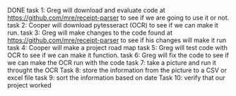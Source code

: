 DONE task 1: Greg will download and evaluate code at https://github.com/mre/receipt-parser to see if we are going to use it or not.
task 2: Cooper will download pytesseract (OCR) to see if we can make it run.
task 3: Greg will make changes to the code found at https://github.com/mre/receipt-parser to see if his changes will make it run
task 4: Cooper will make a project road map
task 5: Greg will test code with OCR to see if we can make it function.
task 6: Greg will fix the code to see if we can make the OCR run with the code
task 7: take a picture and run it throught the OCR
Task 8: store the information from the picture to a CSV or excel file
task 9: sort the information based on date
Task 10: verify that our project worked

